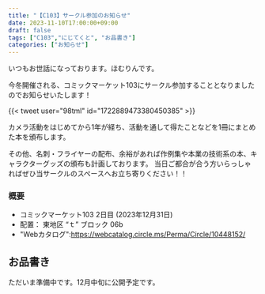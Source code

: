 ```yaml
---
title: "【C103】サークル参加のお知らせ"
date: 2023-11-10T17:00:00+09:00
draft: false
tags: ["C103","にじてくと", "お品書き"]
categories: ["お知らせ"]
---
```


いつもお世話になっております。ほむりんです。

今冬開催される、コミックマーケット103にサークル参加することとなりましたのでお知らせいたします！

{{< tweet user="98tml" id="1722889473380450385" >}}

カメラ活動をはじめてから1年が経ち、活動を通して得たことなどを1冊にまとめた本を頒布します。

その他、名刺・フライヤーの配布、余裕があれば作例集や本業の技術系の本、キャラクターグッズの頒布も計画しております。
当日ご都合が合う方いらっしゃればぜひ当サークルのスペースへお立ち寄りください！！

### 概要

- コミックマーケット103 2日目 (2023年12月31日)
- 配置： 東地区 “ｔ” ブロック 06b 
- "Webカタログ":https://webcatalog.circle.ms/Perma/Circle/10448152/

## お品書き

ただいま準備中です。12月中旬に公開予定です。

